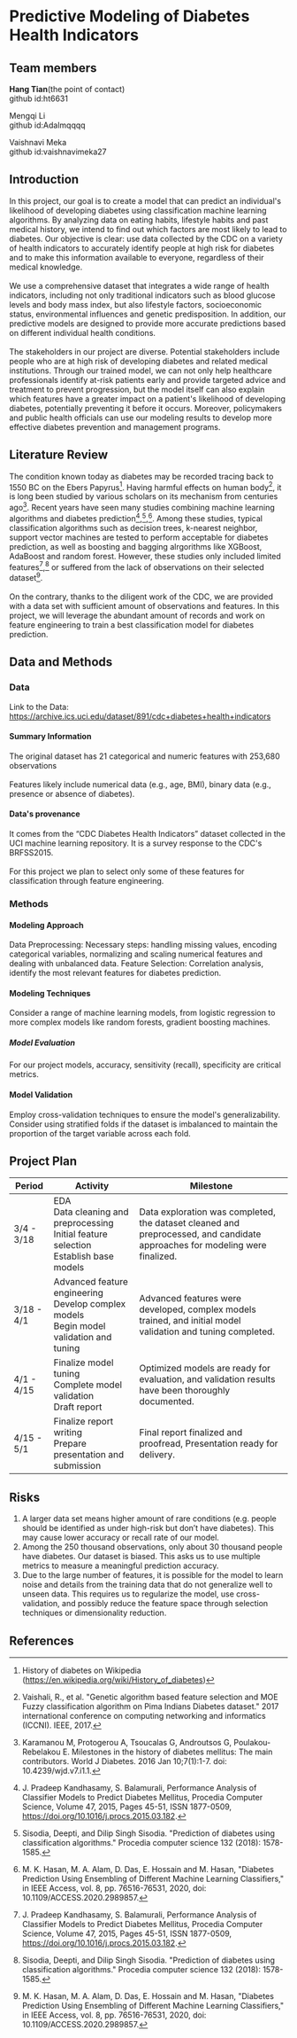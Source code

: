 # Predictive Modeling of Diabetes Health Indicators


## Team members
**Hang Tian**(the point of contact)\
github id:ht6631

Mengqi Li\
github id:Adalmqqqq

Vaishnavi Meka\
github id:vaishnavimeka27


## Introduction
In this project, our goal is to create a model that can predict an individual's likelihood of developing diabetes using classification machine learning algorithms. By analyzing data on eating habits, lifestyle habits and past medical history, we intend to find out which factors are most likely to lead to diabetes. Our objective is clear: use data collected by the CDC on a variety of health indicators to accurately identify people at high risk for diabetes and to make this information available to everyone, regardless of their medical knowledge.\
\
We use a comprehensive dataset that integrates a wide range of health indicators, including not only traditional indicators such as blood glucose levels and body mass index, but also lifestyle factors, socioeconomic status, environmental influences and genetic predisposition. In addition, our predictive models are designed to provide more accurate predictions based on different individual health conditions. \
\
The stakeholders in our project are diverse. Potential stakeholders include people who are at high risk of developing diabetes and related medical institutions. Through our trained model, we can not only help healthcare professionals identify at-risk patients early and provide targeted advice and treatment to prevent progression, but the model itself can also explain which features have a greater impact on a patient's likelihood of developing diabetes, potentially preventing it before it occurs. Moreover, policymakers and public health officials can use our modeling results to develop more effective diabetes prevention and management programs.


## Literature Review
The condition known today as diabetes may be recorded tracing back to 1550 BC on the Ebers Papyrus[^1]. Having harmful effects on human body[^2], it is long been studied by various scholars on its mechanism from centuries ago[^3]. Recent years have seen many studies combining machine learning algorithms and diabetes prediction[^4],[^5],[^6]. Among these studies, typical classification algorithms such as decision trees, k-nearest neighbor, support vector machines are tested to perform acceptable for diabetes prediction, as well as boosting and bagging alrgorithms like XGBoost, AdaBoost and random forest. However, these studies only included limited features[^4],[^5] or suffered from the lack of observations on their selected dataset[^6].\
\
On the contrary, thanks to the diligent work of the CDC, we are provided with a data set with sufficient amount of observations and features. In this project, we will leverage the abundant amount of records and work on feature engineering to train a best classification model for diabetes prediction.


## Data and Methods
### Data
Link to the Data: https://archive.ics.uci.edu/dataset/891/cdc+diabetes+health+indicators

#### Summary Information
The original dataset has 21 categorical and numeric features with 253,680 observations\
\
Features likely include numerical data (e.g., age, BMI), binary data (e.g., presence or absence of diabetes).

#### Data's provenance
It comes from the “CDC Diabetes Health Indicators” dataset collected in the UCI machine learning repository. It is a survey response to the CDC's BRFSS2015.\
\
For this project we plan to select only some of these features for classification through feature engineering.


### Methods
#### Modeling Approach
Data Preprocessing: Necessary steps: handling missing values, encoding categorical variables, normalizing and scaling numerical features and dealing with unbalanced data.
Feature Selection: Correlation analysis, identify the most relevant features for diabetes prediction.
#### Modeling Techniques
Consider a range of machine learning models, from logistic regression to more complex models like random forests, gradient boosting machines.
##### Model Evaluation
For our project models, accuracy, sensitivity (recall), specificity are critical metrics.

#### Model Validation
Employ cross-validation techniques to ensure the model's generalizability. Consider using stratified folds if the dataset is imbalanced to maintain the proportion of the target variable across each fold.


## Project Plan
Period|Activity|Milestone
|---|---|---|
|3/4 - 3/18|EDA </br> Data cleaning and preprocessing </br> Initial feature selection </br> Establish base models|Data exploration was completed, the dataset cleaned and preprocessed, and candidate approaches for modeling were finalized.
|3/18 - 4/1|Advanced feature engineering </br> Develop complex models </br> Begin model validation and tuning|Advanced features were developed, complex models trained, and initial model validation and tuning completed.
|4/1 - 4/15|Finalize model tuning </br> Complete model validation </br> Draft report|Optimized models are ready for evaluation, and validation results have been thoroughly documented.
|4/15 - 5/1|Finalize report writing </br> Prepare presentation and submission| Final report finalized and proofread, Presentation ready for delivery.


## Risks
1. A larger data set means higher amount of rare conditions (e.g. people should be identified as under high-risk but don’t have diabetes). This may cause lower accuracy or recall rate of our model.
2. Among the 250 thousand observations, only about 30 thousand people have diabetes. Our dataset is biased. This asks us to use multiple metrics to measure a meaningful prediction accuracy.
3. Due to the large number of features, it is possible for the model to learn noise and details from the training data that do not generalize well to unseen data. This requires us to regularize the model, use cross-validation, and possibly reduce the feature space through selection techniques or dimensionality reduction.



## References
[^1]: History of diabetes on Wikipedia (https://en.wikipedia.org/wiki/History_of_diabetes)
[^2]: Vaishali, R., et al. "Genetic algorithm based feature selection and MOE Fuzzy classification algorithm on Pima Indians Diabetes dataset." 2017 international conference on computing networking and informatics (ICCNI). IEEE, 2017.
[^3]: Karamanou M, Protogerou A, Tsoucalas G, Androutsos G, Poulakou-Rebelakou E. Milestones in the history of diabetes mellitus: The main contributors. World J Diabetes. 2016 Jan 10;7(1):1-7. doi: 10.4239/wjd.v7.i1.1.
[^4]: J. Pradeep Kandhasamy, S. Balamurali, Performance Analysis of Classifier Models to Predict Diabetes Mellitus, Procedia Computer Science, Volume 47, 2015, Pages 45-51, ISSN 1877-0509, https://doi.org/10.1016/j.procs.2015.03.182.
[^5]: Sisodia, Deepti, and Dilip Singh Sisodia. "Prediction of diabetes using classification algorithms." Procedia computer science 132 (2018): 1578-1585.
[^6]: M. K. Hasan, M. A. Alam, D. Das, E. Hossain and M. Hasan, "Diabetes Prediction Using Ensembling of Different Machine Learning Classifiers," in IEEE Access, vol. 8, pp. 76516-76531, 2020, doi: 10.1109/ACCESS.2020.2989857.
